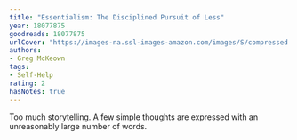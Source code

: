 ```yaml
---
title: "Essentialism: The Disciplined Pursuit of Less"
year: 18077875
goodreads: 18077875
urlCover: "https://images-na.ssl-images-amazon.com/images/S/compressed.photo.goodreads.com/books/1403165375i/18077875.jpg"
authors:
- Greg McKeown
tags:
- Self-Help
rating: 2
hasNotes: true
---
```


Too much storytelling.
A few simple thoughts are expressed with an unreasonably large number of words.
